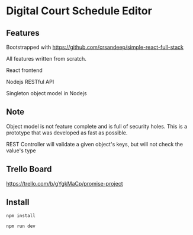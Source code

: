 # Digital Court Schedule Editor

## Features
Bootstrapped with https://github.com/crsandeep/simple-react-full-stack

All features written from scratch.

React frontend

Nodejs RESTful API

Singleton object model in Nodejs

## Note
Object model is not feature complete and is full of security holes. This is a prototype that was developed as fast as possible.

REST Controller will validate a given object's keys, but will not check the value's type

## Trello Board
https://trello.com/b/gYgkMaCp/promise-project

## Install
```
npm install
```
```
npm run dev
```
